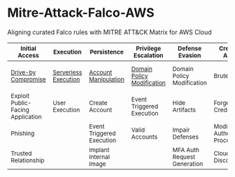 # Mitre-Attack-Falco-AWS
Aligning curated Falco rules with MITRE ATT&amp;CK Matrix for AWS Cloud

| <sub>Initial Access</sub> | <sub>Execution</sub> | <sub>Persistence</sub> | <sub>Privilege Escalation</sub> | <sub>Defense Evasion</sub> | <sub>Credential Access</sub> |  <sub>Discovery</sub> | <sub>Lateral Movement</sub> | <sub>Collection</sub> | <sub>Exfiltration</sub> |  <sub>Impact</sub> |
| --- | --- | --- | --- | --- | --- | --- | --- | --- | --- | --- |
| <sub> [Drive-by Compromise](https://github.com/n1g3ld0ugla5/Mitre-Attack-Falco-AWS/blob/599e7ea5418ecfc74b8a32b4dd294411bf5e75fb/plugins/rules/aws_cloudtrail_rules.yaml#L1) </sub> | <sub> [Serverless Execution](https://github.com/n1g3ld0ugla5/Mitre-Attack-Falco-AWS/blob/f85e8ca0f7d876107d1d61e59ba9bc1021fce169/plugins/rules/aws_cloudtrail_rules.yaml#L13) </sub> | <sub> [Account Manipulation](https://github.com/n1g3ld0ugla5/Mitre-Attack-Falco-AWS/blob/f85e8ca0f7d876107d1d61e59ba9bc1021fce169/plugins/rules/aws_cloudtrail_rules.yaml#L28) </sub> | <sub>[Domain Policy Modification](https://github.com/n1g3ld0ugla5/Mitre-Attack-Falco-AWS/blob/e708cb47bc0604240f0dfd122b634fd948ab17f6/plugins/rules/aws_cloudtrail_rules.yaml#L38)</sub> | <sub>Domain Policy Modification</sub> | <sub>Brute Force</sub> | <sub>Account Discovery</sub> | <sub>Internal Spearphishing</sub> | <sub>Automated Collection</sub> | <sub>Transfer Data To Cloud Account</sub> | <sub>Account Access Removal</sub> |
| <sub> Exploit Public-Facing Application </sub> | <sub> User Execution </sub> | <sub> Create Account </sub> | <sub>Event Triggered Execution</sub> | <sub>Hide Artifacts</sub> | <sub>Forge Web Credentials</sub> | <sub>Cloud Infrastructure Discovery</sub> | <sub>Taint Shared Comtent</sub> | <sub>Data From Cloud Storage</sub> |  | <sub>Data Destruction</sub> |
| <sub> Phishing </sub> |  | <sub> Event Triggered Execution </sub> | <sub>Valid Accounts</sub> | <sub>Impair Defenses</sub> | <sub>Modify Authentication Process</sub> | <sub>Cloud Service Dashboard</sub> | <sub>Use Alternate Authentication Material</sub> | <sub>Data From Information Repositories</sub> |  | <sub>Data Encrypted For Impact</sub> |
| <sub> Trusted Relationship </sub> |  | <sub> Implant Internal Image </sub> |  | <sub>MFA Auth Request Generation</sub> | <sub>Cloud Service Discovery</sub> | <sub>Cloud Service Discovery</sub> | | <sub>Data Staged</sub> |  | <sub>Endpoint Denial of Service</sub> |
